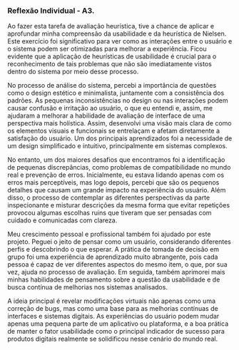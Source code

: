 ### Reflexão Individual - A3.


Ao fazer esta tarefa de avaliação heurística, tive a chance de aplicar e aprofundar minha compreensão da usabilidade e da heurística de Nielsen. Este exercício foi significativo para ver como as interações entre o usuário e o sistema podem ser otimizadas para melhorar a experiência. Ficou evidente que a aplicação de heurísticas de usabilidade é crucial para o reconhecimento de tais problemas que não são imediatamente vistos dentro do sistema por meio desse processo.

No processo de análise do sistema, percebi a importância de questões como o design estético e minimalista, juntamente com a consistência dos padrões. As pequenas inconsistências no design ou nas interações podem causar confusão e irritação ao usuário, o que eu entendi e, assim, me ajudaram a melhorar a habilidade de avaliação de interface de uma perspectiva mais holística. Assim, desenvolvi uma visão mais clara de como os elementos visuais e funcionais se entrelaçam e afetam diretamente a satisfação do usuário. Um dos principais aprendizados foi a necessidade de um design simplificado e intuitivo, principalmente em sistemas complexos.

No entanto, um dos maiores desafios que encontramos foi a identificação de pequenas discrepâncias, como problemas de compatibilidade no mundo real e prevenção de erros. Inicialmente, eu estava lidando apenas com os erros mais perceptíveis, mas logo depois, percebi que são os pequenos detalhes que causam um grande impacto na experiência do usuário. Além disso, o processo de contemplar as diferentes perspectivas da parte inspecionante e misturar descrições da mesma forma que evitar repetições provocou algumas escolhas ruins que tiveram que ser pensadas com cuidado e comunicadas com clareza.

Meu crescimento pessoal e profissional também foi ajudado por este projeto. Peguei o jeito de pensar como um usuário, considerando diferentes perfis e descobrindo o que esperar. A prática de tomada de decisão em grupo foi uma experiência de aprendizado muito abrangente, pois cada pessoa é capaz de ver diferentes aspectos do mesmo item, o que, por sua vez, ajuda no processo de avaliação. Em seguida, também aprimorei mais minhas habilidades de pensamento sobre a questão da usabilidade e de busca contínua de melhorias nos sistemas analisados.

A ideia principal é revelar modificações virtuais não apenas como uma correção de bugs, mas como uma base para as melhorias contínuas de interfaces e sistemas digitais. As experiências do usuário podem mudar apenas uma pequena parte de um aplicativo ou plataforma, e a boa prática de manter o fator usabilidade como o principal indicador de sucesso para produtos digitais realmente se solidificou nesse cenário do mundo real.
